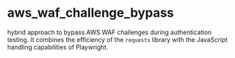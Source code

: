 # aws_waf_challenge_bypass
hybrid approach to bypass AWS WAF challenges during authentication testing. It combines the efficiency of the `requests` library with the JavaScript handling capabilities of Playwright.
